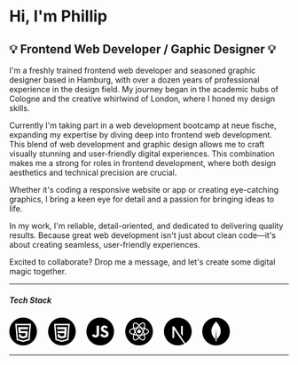 # Hi, I'm Phillip
## :bulb: Frontend Web Developer / Gaphic Designer :bulb:

I'm a freshly trained frontend web developer and seasoned graphic designer based in Hamburg, with over a dozen years of professional experience in the design field. My journey began in the academic hubs of Cologne and the creative whirlwind of London, where I honed my design skills.

Currently I'm taking part in a web development bootcamp at neue fische, expanding my expertise by diving deep into frontend web development. This blend of web development and graphic design allows me to craft visually stunning and user-friendly digital experiences. This combination makes me a strong for roles in frontend development, where both design aesthetics and technical precision are crucial. 

Whether it's coding a responsive website or app or creating eye-catching graphics, I bring a keen eye for detail and a passion for bringing ideas to life.

In my work, I'm reliable, detail-oriented, and dedicated to delivering quality results. Because great web development isn't just about clean code—it's about creating seamless, user-friendly experiences.

Excited to collaborate? Drop me a message, and let's create some digital magic together.

---

##### Tech Stack
<p>
<img src="/pics/ICON-HTML.png" width="50px" height="50px"> &nbsp; &nbsp;
<img src="/pics/ICON-CSS.png" width="50px" height="50px"> &nbsp; &nbsp;
<img src="/pics/ICON-JS.png" width="50px" height="50px"> &nbsp; &nbsp;
<img src="/pics/ICON-React.png" width="50px" height="50px"> &nbsp; &nbsp;
<img src="/pics/ICON-Next.png" width="50px" height="50px"> &nbsp; &nbsp;
<img src="/pics/ICON-MongoDB.png" width="50px" height="50px"">
</p> 

---
